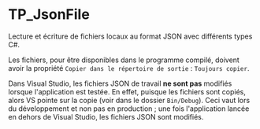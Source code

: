 # TP_JsonFile

Lecture et écriture de fichiers locaux au format JSON avec différents types C#.

Les fichiers, pour être disponibles dans le programme compilé, doivent avoir la propriété `Copier dans le répertoire de sortie` : `Toujours copier`.

Dans Visual Studio, les fichiers JSON de travail **ne sont pas** modifiés lorsque l'application est testée. En effet, puisque les fichiers sont copiés, alors VS pointe sur la copie (voir dans le dossier `Bin/Debug`). Ceci vaut lors du développement et non pas en production ; une fois l'application lancée en dehors de Visual Studio, les fichiers JSON sont modifiés.
